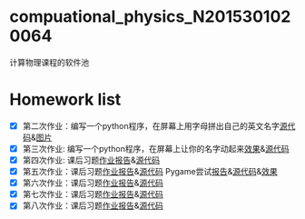 # compuational_physics_N2015301020064
计算物理课程的软件池
# Homework list        
 - [x] 第二次作业：编写一个python程序，在屏幕上用字母拼出自己的英文名字[源代码](https://github.com/houxudong1997/compuational_physics_N2015301020064/blob/master/name.py)&[图片](https://github.com/houxudong1997/compuational_physics_N2015301020064/blob/master/Name.png?raw=true)
 - [x] 第三次作业: 编写一个python程序，在屏幕上让你的名字动起来[效果](https://github.com/houxudong1997/compuational_physics_N2015301020064/blob/master/movename.gif)&[源代码](https://github.com/houxudong1997/compuational_physics_N2015301020064/blob/master/movename.py)
 - [x] 第四次作业: 课后习题[作业报告](https://github.com/houxudong1997/compuational_physics_N2015301020064/blob/master/xiti.md)&[源代码](https://github.com/houxudong1997/compuational_physics_N2015301020064/blob/master/Euler%20mothed.py)
 - [x] 第五次作业：课后习题[作业报告](https://github.com/houxudong1997/compuational_physics_N2015301020064/blob/master/xitii.md)&[源代码](https://github.com/houxudong1997/compuational_physics_N2015301020064/blob/master/cannonshell.py)  Pygame尝试[报告]()&[源代码](https://github.com/houxudong1997/compuational_physics_N2015301020064/blob/master/cannon.py)&[效果](https://github.com/houxudong1997/compuational_physics_N2015301020064/blob/master/bandicam%202_clip.gif)
 - [x] 第六次作业：课后习题[作业报告](https://github.com/houxudong1997/compuational_physics_N2015301020064/blob/master/baseball.md)&[源代码](https://github.com/houxudong1997/compuational_physics_N2015301020064/blob/master/Baseball.py)
 - [x] 第七次作业：课后习题[作业报告](http://note.youdao.com/noteshare?id=9262e4049caca7edde77605545dc6817)&[源代码](https://github.com/houxudong1997/compuational_physics_N2015301020064/blob/master/chaos.py)
 - [x] 第八次作业：课后习题[作业报告](http://note.youdao.com/noteshare?id=a527ff859322e2a0e3b3f3a8ef02fa24)&[源代码](https://github.com/houxudong1997/compuational_physics_N2015301020064/blob/master/fencha.py)
